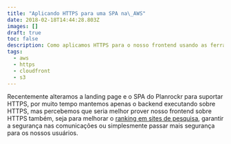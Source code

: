 ```yaml
---
title: "Aplicando HTTPS para uma SPA na\_AWS"
date: 2018-02-18T14:44:28.803Z
images: []
draft: true
toc: false
description: Como aplicamos HTTPS para o nosso frontend usando as ferramentas da AWS
tags:
  - aws
  - https
  - cloudfront
  - s3
---
```

<!-- more -->
Recentemente alteramos a landing page e o SPA do Planrockr para suportar HTTPS, por muito tempo mantemos apenas o backend executando sobre HTTPS, mas percebemos que seria melhor prover nosso frontend sobre HTTPS também, seja para melhorar o [ranking em sites de pesquisa](https://webmasters.googleblog.com/2014/08/https-as-ranking-signal.html), garantir a segurança nas comunicações ou simplesmente passar mais segurança para os nossos usuários. 
